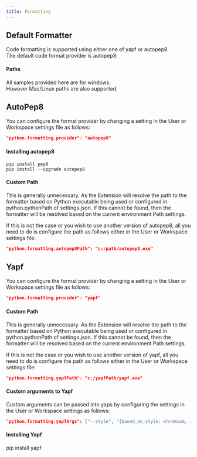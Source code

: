 ```yaml
---
title: Formatting
---
```


## Default Formatter
Code formatting is supported using either one of yapf or autopep8.   
The default code format provider is autopep8.   

#### Paths  
All samples provided here are for windows.   
However Mac/Linux paths are also supported.

## AutoPep8
You can configure the format provider by changing a setting in the User or Workspace settings file as follows:
```json
"python.formatting.provider": "autopep8"
```

#### Installing autopep8 
```
pip install pep8   
pip install --upgrade autopep8
```

#### Custom Path 
This is generally unnecessary. As the Extension will resolve the path to the formatter based on Python executable being used or configured in python.pythonPath of settings.json. If this cannot be found, then the formatter will be resolved based on the current environment Path settings.

If this is not the case or you wish to use another version of autopep8, all you need to do is configure the path as follows either in the User or Workspace settings file:    
```json
"python.formatting.autopep8Path": "c:/path/autopep8.exe"
```

## Yapf
You can configure the format provider by changing a setting in the User or Workspace settings file as follows:
```json
"python.formatting.provider": "yapf"
```

#### Custom Path
This is generally unnecessary. As the Extension will resolve the path to the formatter based on Python executable being used or configured in python.pythonPath of settings.json. If this cannot be found, then the formatter will be resolved based on the current environment Path settings.

If this is not the case or you wish to use another version of yapf, all you need to do is configure the path as follows either in the User or Workspace settings file:    
```json
"python.formatting.yapfPath": "c:/yapfPath/yapf.exe"
```

#### Custom arguments to Yapf
Custom arguments can be passed into yaps by configuring the settings in the User or Workspace settings as follows:   
```json
"python.formatting.yapfArgs": ["--style", "{based_on_style: chromium, indent_width: 20}"]
```

#### Installing Yapf
pip install yapf